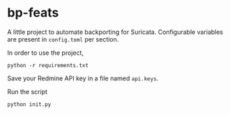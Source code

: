 # bp-feats

A little project to automate backporting for Suricata.
Configurable variables are present in `config.toml` per section.

In order to use the project,

```
python -r requirements.txt
```

Save your Redmine API key in a file named `api.keys`.

Run the script
```
python init.py
```
